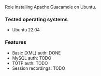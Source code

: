 Role installing Apache Guacamole on Ubuntu.

### Tested operating systems
* Ubuntu 22.04

### Features
* Basic (XML) auth: DONE
* MySQL auth: TODO
* TOTP auth: TODO
* Session recordings: TODO

